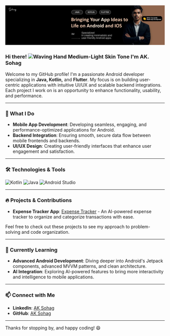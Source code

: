 ### <img src="https://github.com/ak-sohag/ak-sohag/blob/main/banner.jpg"/>

### Hi there! <img src="https://raw.githubusercontent.com/Tarikul-Islam-Anik/Animated-Fluent-Emojis/master/Emojis/Hand%20gestures/Waving%20Hand%20Medium-Light%20Skin%20Tone.png" alt="Waving Hand Medium-Light Skin Tone" width="25" height="25" /> I'm AK. Sohag

Welcome to my GitHub profile! I'm a passionate Android developer specializing in **Java, Kotlin,** and **Flutter**. My focus is on building user-centric applications with intuitive UI/UX and scalable backend integrations. Each project I work on is an opportunity to enhance functionality, usability, and performance.

---

### 💼 What I Do
- **Mobile App Development**: Developing seamless, engaging, and performance-optimized applications for Android.
- **Backend Integration**: Ensuring smooth, secure data flow between mobile frontends and backends.
- **UI/UX Design**: Creating user-friendly interfaces that enhance user engagement and satisfaction.

---

### 🛠️ Technologies & Tools
![Kotlin](https://img.shields.io/badge/kotlin-%237F52FF.svg?style=for-the-badge&logo=kotlin&logoColor=white) 
![Java](https://img.shields.io/badge/java-%23ED8B00.svg?style=for-the-badge&logo=openjdk&logoColor=white) 
![Android Studio](https://img.shields.io/badge/android%20studio-346ac1?style=for-the-badge&logo=android%20studio&logoColor=white)

---

### 🔥 Projects & Contributions
- **Expense Tracker App**: [Expense Tracker](https://github.com/ak-sohag/expense-tracker-android-app) - An AI-powered expense tracker to organize and categorize transactions with ease.

Feel free to check out these projects to see my approach to problem-solving and code organization.

---

### 🌱 Currently Learning
- **Advanced Android Development**: Diving deeper into Android's Jetpack components, advanced MVVM patterns, and clean architecture.
- **AI Integration**: Exploring AI-powered features to bring more interactivity and intelligence to mobile applications.

---

### 📫 Connect with Me
- **LinkedIn**: [AK Sohag](https://linkedin.com/in/ak-sohag) 
- **GitHub**: [AK Sohag](https://github.com/ak-sohag)
---

Thanks for stopping by, and happy coding! 😄
